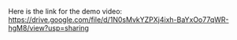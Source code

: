 Here is the link for the demo video:
https://drive.google.com/file/d/1N0sMvkYZPXj4ixh-BaYxOo77qWR-hgM8/view?usp=sharing
